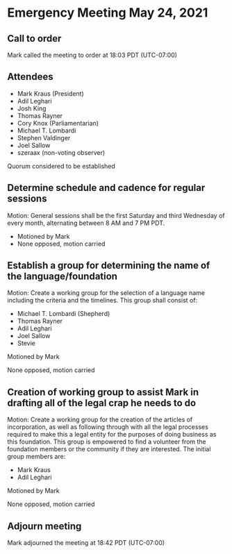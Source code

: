 # Emergency Meeting May 24, 2021

## Call to order

Mark called the meeting to order at 18:03 PDT (UTC-07:00)

## Attendees

* Mark Kraus (President)
* Adil Leghari
* Josh King
* Thomas Rayner
* Cory Knox (Parliamentarian)
* Michael T. Lombardi
* Stephen Valdinger
* Joel Sallow
* szeraax (non-voting observer)

Quorum considered to be established

## Determine schedule and cadence for regular sessions

Motion: General sessions shall be the first Saturday and third Wednesday of every month, alternating between 8 AM and 7 PM PDT.
* Motioned by Mark
* None opposed, motion carried

## Establish a group for determining the name of the language/foundation

Motion: Create a working group for the selection of a language name including the criteria and the timelines. This group shall consist of:

* Michael T. Lombardi (Shepherd)
* Thomas Rayner
* Adil Leghari
* Joel Sallow
* Stevie 

Motioned by Mark

None opposed, motion carried

## Creation of working group to assist Mark in drafting all of the legal crap he needs to do

Motion: Create a working group for the creation of the articles of incorporation, as well as following through with all the legal processes required to make this a legal entity for the purposes of doing business as this foundation. This group is empowered to find a volunteer from the foundation members or the community if they are interested. The initial group members are:

* Mark Kraus
* Adil Leghari

Motioned by Mark

None opposed, motion carried

## Adjourn meeting

Mark adjourned the meeting at 18:42 PDT (UTC-07:00)
